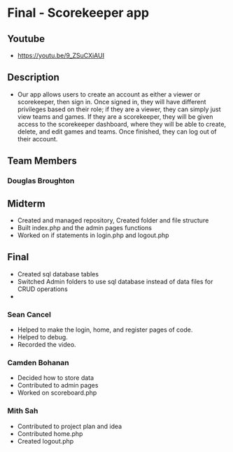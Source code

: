 # Final - Scorekeeper app

## Youtube
- https://youtu.be/9_ZSuCXiAUI

## Description
- Our app allows users to create an account as either a viewer or scorekeeper, then sign in. Once signed in, they will have different privileges based on their role; if they are a viewer, they can simply just view teams and games. If they are a scorekeeper, they will be given access to the scorekeeper dashboard, where they will be able to create, delete, and edit games and teams. Once finished, they can log out of their account.

## Team Members
### Douglas Broughton
## Midterm 
- Created and managed repository, Created folder and file structure 
- Built index.php and the admin pages functions
- Worked on if statements in login.php and logout.php
## Final
- Created sql database tables
- Switched Admin folders to use sql database instead of data files for CRUD operations
- 
### Sean Cancel
- Helped to make the login, home, and register pages of code.
- Helped to debug.
- Recorded the video.  

### Camden Bohanan
- Decided how to store data 
- Contributed to admin pages
- Worked on scoreboard.php

### Mith Sah
- Contributed to project plan and idea
- Contributed home.php
- Created logout.php
